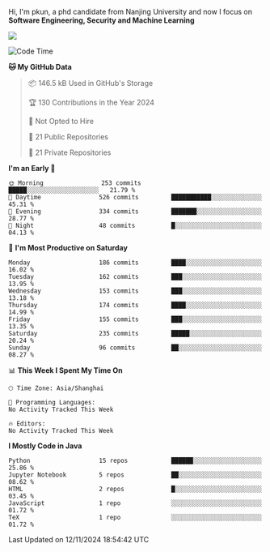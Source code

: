Hi, I'm pkun, a phd candidate from Nanjing University and now I focus on **Software Engineering, Security and Machine Learning**

<!--![GitHub Snake Light](https://github.com/pppppkun/pppppkun/blob/output/github-snake.svg#gh-light-mode-only)-->
<!--![GitHub Snake dark](https://github.com/pppppkun/pppppkun/blob/output/github-snake-dark.svg#gh-dark-mode-only)-->

![](https://komarev.com/ghpvc/?username=pppppkun)
<!--START_SECTION:waka-->
![Code Time](http://img.shields.io/badge/Code%20Time-2%2C011%20hrs%2012%20mins-blue)

**🐱 My GitHub Data** 

> 📦 146.5 kB Used in GitHub's Storage 
 > 
> 🏆 130 Contributions in the Year 2024
 > 
> 🚫 Not Opted to Hire
 > 
> 📜 21 Public Repositories 
 > 
> 🔑 21 Private Repositories 
 > 
**I'm an Early 🐤** 

```text
🌞 Morning                253 commits         █████░░░░░░░░░░░░░░░░░░░░   21.79 % 
🌆 Daytime                526 commits         ███████████░░░░░░░░░░░░░░   45.31 % 
🌃 Evening                334 commits         ███████░░░░░░░░░░░░░░░░░░   28.77 % 
🌙 Night                  48 commits          █░░░░░░░░░░░░░░░░░░░░░░░░   04.13 % 
```
📅 **I'm Most Productive on Saturday** 

```text
Monday                   186 commits         ████░░░░░░░░░░░░░░░░░░░░░   16.02 % 
Tuesday                  162 commits         ███░░░░░░░░░░░░░░░░░░░░░░   13.95 % 
Wednesday                153 commits         ███░░░░░░░░░░░░░░░░░░░░░░   13.18 % 
Thursday                 174 commits         ████░░░░░░░░░░░░░░░░░░░░░   14.99 % 
Friday                   155 commits         ███░░░░░░░░░░░░░░░░░░░░░░   13.35 % 
Saturday                 235 commits         █████░░░░░░░░░░░░░░░░░░░░   20.24 % 
Sunday                   96 commits          ██░░░░░░░░░░░░░░░░░░░░░░░   08.27 % 
```


📊 **This Week I Spent My Time On** 

```text
🕑︎ Time Zone: Asia/Shanghai

💬 Programming Languages: 
No Activity Tracked This Week

🔥 Editors: 
No Activity Tracked This Week
```

**I Mostly Code in Java** 

```text
Python                   15 repos            ██████░░░░░░░░░░░░░░░░░░░   25.86 % 
Jupyter Notebook         5 repos             ██░░░░░░░░░░░░░░░░░░░░░░░   08.62 % 
HTML                     2 repos             █░░░░░░░░░░░░░░░░░░░░░░░░   03.45 % 
JavaScript               1 repo              ░░░░░░░░░░░░░░░░░░░░░░░░░   01.72 % 
TeX                      1 repo              ░░░░░░░░░░░░░░░░░░░░░░░░░   01.72 % 
```




 Last Updated on 12/11/2024 18:54:42 UTC
<!--END_SECTION:waka-->
